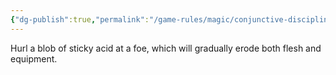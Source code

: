 ```yaml
---
{"dg-publish":true,"permalink":"/game-rules/magic/conjunctive-disciplines/corrosion-spells/acidic-glob/"}
---
```


Hurl a blob of sticky acid at a foe, which will gradually erode both flesh and equipment.